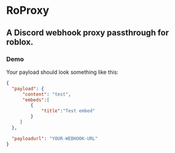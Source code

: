# RoProxy
## A Discord webhook proxy passthrough for roblox.


### Demo

Your payload should look something like this:

  ```json
  {
    "payload": {
        "content": "test",
        "embeds":[
           {
               "title":"Test embed"
           }
       ]
    },

    "payloadurl": "YOUR-WEBHOOK-URL"
  }
